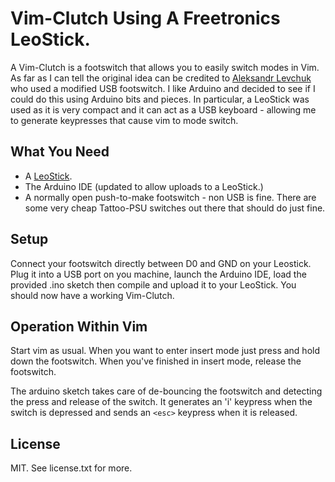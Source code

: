 Vim-Clutch Using A Freetronics LeoStick.
========================================

A Vim-Clutch is a footswitch that allows you to easily switch modes in Vim. As far as I can tell the original idea can
be credited to [Aleksandr Levchuk](https://github.com/alevchuk/vim-clutch/blob/master/README.md) who used a modified USB
footswitch. I like Arduino and decided to see if I could do this using Arduino bits and pieces. In particular, a
LeoStick was used as it is very compact and it can act as a USB keyboard - allowing me to generate keypresses that cause
vim to mode switch.

What You Need
-------------

* A [LeoStick](http://www.freetronics.com/pages/leostick-getting-started-guide).
* The Arduino IDE (updated to allow uploads to a LeoStick.)
* A normally open push-to-make footswitch - non USB is fine. There are some very cheap Tattoo-PSU switches out there that
should do just fine.

Setup
-----

Connect your footswitch directly between D0 and GND on your Leostick. Plug it into a USB port on you machine, launch the
Arduino IDE, load the provided .ino sketch then compile and upload it to your LeoStick. You should now have a working
Vim-Clutch.


Operation Within Vim
--------------------

Start vim as usual. When you want to enter insert mode just press and hold down the footswitch. When you've finished in
insert mode, release the footswitch.

The arduino sketch takes care of de-bouncing the footswitch and detecting the press and release of the switch. It
generates an 'i' keypress when the switch is depressed and sends an ```<esc>``` keypress when it is released.

License
-------

MIT. See license.txt for more.
